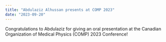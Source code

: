 ```yaml
---
title: "Abdulaziz Alhussan presents at COMP 2023"
date: "2023-09-20"
---
```


Congratulations to Abdulaziz for giving an oral presentation at the Canadian Organization of Medical Physics (COMP) 2023 Conference!
